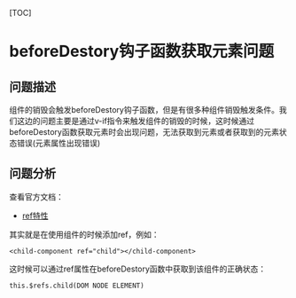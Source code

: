 [TOC]



# beforeDestory钩子函数获取元素问题



## 问题描述

组件的销毁会触发beforeDestory钩子函数，但是有很多种组件销毁触发条件。我们这边的问题主要是通过v-if指令来触发组件的销毁的时候，这时候通过 beforeDestory函数获取元素时会出现问题，无法获取到元素或者获取到的元素状态错误(元素属性出现错误)


## 问题分析

查看官方文档：

- [ref特性](https://cn.vuejs.org/v2/api/#ref)

其实就是在使用组件的时候添加ref，例如：

```
<child-component ref="child"></child-component>
```

这时候可以通过ref属性在beforeDestory函数中获取到该组件的正确状态：

```
this.$refs.child(DOM NODE ELEMENT)
```